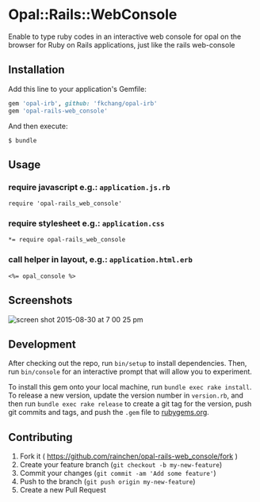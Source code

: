 # Opal::Rails::WebConsole

Enable to type ruby codes in an interactive web console for opal on the browser for Ruby on Rails applications, just like the rails web-console

## Installation

Add this line to your application's Gemfile:

```ruby
gem 'opal-irb', github: 'fkchang/opal-irb'
gem 'opal-rails-web_console'
```

And then execute:

    $ bundle

## Usage

### require javascript e.g.: `application.js.rb`

    require 'opal-rails_web_console'

### require stylesheet e.g.: `application.css`

    *= require opal-rails_web_console

### call helper in layout, e.g.: `application.html.erb`

    <%= opal_console %>

## Screenshots

  ![screen shot 2015-08-30 at 7 00 25 pm](https://cloud.githubusercontent.com/assets/71397/9566898/fc9264f4-4f4a-11e5-9489-f2950204a627.png)

## Development

After checking out the repo, run `bin/setup` to install dependencies. Then, run `bin/console` for an interactive prompt that will allow you to experiment.

To install this gem onto your local machine, run `bundle exec rake install`. To release a new version, update the version number in `version.rb`, and then run `bundle exec rake release` to create a git tag for the version, push git commits and tags, and push the `.gem` file to [rubygems.org](https://rubygems.org).

## Contributing

1. Fork it ( https://github.com/rainchen/opal-rails-web_console/fork )
2. Create your feature branch (`git checkout -b my-new-feature`)
3. Commit your changes (`git commit -am 'Add some feature'`)
4. Push to the branch (`git push origin my-new-feature`)
5. Create a new Pull Request
